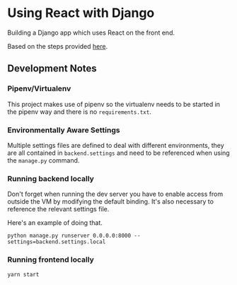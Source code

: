# Using React with Django

Building a Django app which uses React on the front end.

Based on the steps provided [here](https://www.digitalocean.com/community/tutorials/build-a-to-do-application-using-django-and-react).

## Development Notes

### Pipenv/Virtualenv

This project makes use of pipenv so the virtualenv needs to be started in the pipenv way and there is no `requirements.txt`.


### Environmentally Aware Settings

Multiple settings files are defined to deal with different environments, they are all contained in `backend.settings` and need to be referenced when using the `manage.py` command. 


### Running backend locally 

Don't forget when running the dev server you have to enable access from outside the VM by modifying the default binding. It's also necessary to reference the relevant settings file.

Here's an example of doing that.

```
python manage.py runserver 0.0.0.0:8000 --settings=backend.settings.local
```

### Running frontend locally

```
yarn start
```

